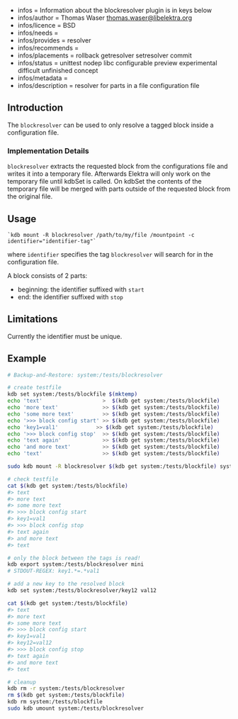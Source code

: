 - infos = Information about the blockresolver plugin is in keys below
- infos/author = Thomas Waser <thomas.waser@libelektra.org>
- infos/licence = BSD
- infos/needs =
- infos/provides = resolver
- infos/recommends =
- infos/placements = rollback getresolver setresolver commit
- infos/status = unittest nodep libc configurable preview experimental difficult unfinished concept
- infos/metadata =
- infos/description = resolver for parts in a file configuration file

## Introduction

The `blockresolver` can be used to only resolve a tagged block inside a configuration file.

### Implementation Details

`blockresolver` extracts the requested block from the configurations file and writes it into a temporary file. Afterwards Elektra will only work on the temporary file until kdbSet is called. On kdbSet the contents of the temporary file will be merged with parts outside of the requested block from the original file.

## Usage

    `kdb mount -R blockresolver /path/to/my/file /mountpoint -c identifier="identifier-tag"`

where `identifier` specifies the tag `blockresolver` will search for in the configuration file.

A block consists of 2 parts:

- beginning: the identifier suffixed with `start`
- end: the identifier suffixed with `stop`

## Limitations

Currently the identifier must be unique.

## Example

```sh
# Backup-and-Restore: system:/tests/blockresolver

# create testfile
kdb set system:/tests/blockfile $(mktemp)
echo 'text'                   >  $(kdb get system:/tests/blockfile)
echo 'more text'              >> $(kdb get system:/tests/blockfile)
echo 'some more text'         >> $(kdb get system:/tests/blockfile)
echo '>>> block config start' >> $(kdb get system:/tests/blockfile)
echo 'key1=val1'            >> $(kdb get system:/tests/blockfile)
echo '>>> block config stop'  >> $(kdb get system:/tests/blockfile)
echo 'text again'             >> $(kdb get system:/tests/blockfile)
echo 'and more text'          >> $(kdb get system:/tests/blockfile)
echo 'text'                   >> $(kdb get system:/tests/blockfile)

sudo kdb mount -R blockresolver $(kdb get system:/tests/blockfile) system:/tests/blockresolver -c identifier=">>> block config" mini

# check testfile
cat $(kdb get system:/tests/blockfile)
#> text
#> more text
#> some more text
#> >>> block config start
#> key1=val1
#> >>> block config stop
#> text again
#> and more text
#> text

# only the block between the tags is read!
kdb export system:/tests/blockresolver mini
# STDOUT-REGEX: key1.*=.*val1

# add a new key to the resolved block
kdb set system:/tests/blockresolver/key12 val12

cat $(kdb get system:/tests/blockfile)
#> text
#> more text
#> some more text
#> >>> block config start
#> key1=val1
#> key12=val12
#> >>> block config stop
#> text again
#> and more text
#> text

# cleanup
kdb rm -r system:/tests/blockresolver
rm $(kdb get system:/tests/blockfile)
kdb rm system:/tests/blockfile
sudo kdb umount system:/tests/blockresolver
```
